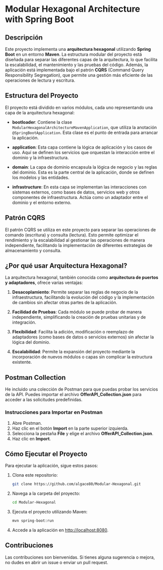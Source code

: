 # Modular Hexagonal Architecture with Spring Boot

## Descripción

Este proyecto implementa una **arquitectura hexagonal** utilizando **Spring Boot** en un entorno **Maven**. La estructura modular del proyecto está diseñada para separar las diferentes capas de la arquitectura, lo que facilita la escalabilidad, el mantenimiento y las pruebas del código. Además, la aplicación está implementada bajo el patrón **CQRS** (Command Query Responsibility Segregation), que permite una gestión más eficiente de las operaciones de lectura y escritura.

## Estructura del Proyecto

El proyecto está dividido en varios módulos, cada uno representando una capa de la arquitectura hexagonal:

- **bootloader**: Contiene la clase `ModularHexagonalArchitectureMavenApplication`, que utiliza la anotación `@SpringBootApplication`. Esta clase es el punto de entrada para arrancar la aplicación.

- **application**: Esta capa contiene la lógica de aplicación y los casos de uso. Aquí se definen los servicios que orquestan la interacción entre el dominio y la infraestructura.

- **domain**: La capa de dominio encapsula la lógica de negocio y las reglas del dominio. Esta es la parte central de la aplicación, donde se definen los modelos y las entidades.

- **infrastructure**: En esta capa se implementan las interacciones con sistemas externos, como bases de datos, servicios web y otros componentes de infraestructura. Actúa como un adaptador entre el dominio y el entorno externo.

## Patrón CQRS

El patrón CQRS se utiliza en este proyecto para separar las operaciones de comando (escritura) y consulta (lectura). Esto permite optimizar el rendimiento y la escalabilidad al gestionar las operaciones de manera independiente, facilitando la implementación de diferentes estrategias de almacenamiento y consulta.

## ¿Por qué usar Arquitectura Hexagonal?

La arquitectura hexagonal, también conocida como **arquitectura de puertos y adaptadores**, ofrece varias ventajas:

1. **Desacoplamiento**: Permite separar las reglas de negocio de la infraestructura, facilitando la evolución del código y la implementación de cambios sin afectar otras partes de la aplicación.

2. **Facilidad de Pruebas**: Cada módulo se puede probar de manera independiente, simplificando la creación de pruebas unitarias y de integración.

3. **Flexibilidad**: Facilita la adición, modificación o reemplazo de adaptadores (como bases de datos o servicios externos) sin afectar la lógica del dominio.

4. **Escalabilidad**: Permite la expansión del proyecto mediante la incorporación de nuevos módulos o capas sin complicar la estructura existente.

## Postman Collection
He incluido una colección de Postman para que puedas probar los servicios de la API. Puedes importar el archivo **OfferAPI_Collection.json** para acceder a las solicitudes predefinidas.

### Instrucciones para Importar en Postman
1. Abre Postman.
2. Haz clic en el botón **Import** en la parte superior izquierda.
3. Selecciona la pestaña **File** y elige el archivo **OfferAPI_Collection.json**.
4. Haz clic en **Import**.

## Cómo Ejecutar el Proyecto

Para ejecutar la aplicación, sigue estos pasos:

1. Clona este repositorio:
   ```bash
   git clone https://github.com/algace80/Modular-Hexagonal.git
   ```

2. Navega a la carpeta del proyecto:
   ```bash
   cd Modular-Hexagonal
   ```

3. Ejecuta el proyecto utilizando Maven:
   ```bash
   mvn spring-boot:run
   ```

4. Accede a la aplicación en [http://localhost:8080](http://localhost:8080).

## Contribuciones

Las contribuciones son bienvenidas. Si tienes alguna sugerencia o mejora, no dudes en abrir un issue o enviar un pull request.
